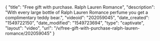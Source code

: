 {
    "title": "Free gift with purchase. Ralph Lauren Romance",
    "description": "With every large bottle of Ralph Lauren Romance perfume you get a complimentary teddy bear.",
    "videoid": "202059045",
    "date_created": "1549722150",
    "date_modified": "1549723694",
    "type": "captivate",
    "layout": "video",
    "url": "\/v\/free-gift-with-purchase-ralph-lauren-romance\/202059045"
}